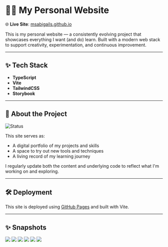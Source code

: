 # 🧑‍💻 My Personal Website

🌐 **Live Site**: [msabigails.github.io](https://msabigails.github.io/)

This is my personal website — a consistently evolving project that showcases everything I want (and do) learn. Built with a modern web stack to support creativity, experimentation, and continuous improvement.

---

## ✨ Tech Stack

- **TypeScript**
- **Vite**
- **TailwindCSS**
- **Storybook**

---

## 🚀 About the Project
![Status](https://img.shields.io/badge/status-in--progress-yellow)

This site serves as:

- A digital portfolio of my projects and skills
- A space to try out new tools and techniques
- A living record of my learning journey

I regularly update both the content and underlying code to reflect what I'm working on and exploring.

---

## 🛠 Deployment

This site is deployed using [GitHub Pages](https://pages.github.com/) and built with Vite.

---

## ✨ Snapshots
![](./src/assets/buildLog/Home_06_14_2025_Desktop_Video.gif)
![](./src/assets/buildLog/Home_06_14_2025_Desktop_Video.gif)
![](./src/assets/buildLog/Projects_06_14_2025_Desktop_Video.gif)
![](./src/assets/buildLog/Projects_06_14_2025_Desktop_Video.gif)
![](./src/assets/buildLog/Project_Details_06_14_2025_Desktop_Video.gif)
![](./src/assets/buildLog/Project_Details_06_14_2025_Mobile_Video.gif)